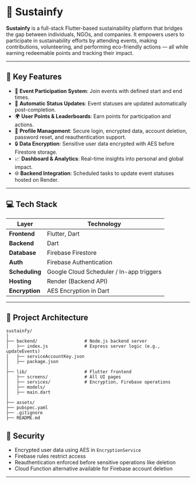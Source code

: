 # 🌱 Sustainfy

**Sustainfy** is a full-stack Flutter-based sustainability platform that bridges the gap between individuals, NGOs, and companies. It empowers users to participate in sustainability efforts by attending events, making contributions, volunteering, and performing eco-friendly actions — all while earning redeemable points and tracking their impact.

---

## 📌 Key Features

- 🎯 **Event Participation System**: Join events with defined start and end times.
- 🔔 **Automatic Status Updates**: Event statuses are updated automatically post-completion.
- 🌍 **User Points & Leaderboards**: Earn points for participation and actions.
- 🧲 **Profile Management**: Secure login, encrypted data, account deletion, password reset, and reauthentication support.
- 🔒 **Data Encryption**: Sensitive user data encrypted with AES before Firestore storage.
- 📈 **Dashboard & Analytics**: Real-time insights into personal and global impact.
- 🌐 **Backend Integration**: Scheduled tasks to update event statuses hosted on Render.

---

## 💻 Tech Stack

| Layer       | Technology                     |
|-------------|---------------------------------|
| **Frontend**| Flutter, Dart                   |
| **Backend** | Dart              |
| **Database**| Firebase Firestore              |
| **Auth**    | Firebase Authentication         |
| **Scheduling** | Google Cloud Scheduler / In-app triggers |
| **Hosting** | Render (Backend API)            |
| **Encryption** | AES Encryption in Dart        |

---

## 🧐 Project Architecture

```
sustainfy/
│
├── backend/                  # Node.js backend server
│   ├── index.js              # Express server logic (e.g., updateEvents)
│   ├── serviceAccountKey.json
│   ├── package.json
│
├── lib/                      # Flutter frontend
│   ├── screens/              # All UI pages
│   ├── services/             # Encryption, Firebase operations
│   ├── models/
│   ├── main.dart
│
├── assets/
├── pubspec.yaml
├── .gitignore
├── README.md
```


## 🔐 Security

- Encrypted user data using AES in `EncryptionService`
- Firebase rules restrict access
- Reauthentication enforced before sensitive operations like deletion
- Cloud Function alternative available for Firebase account deletion

---
